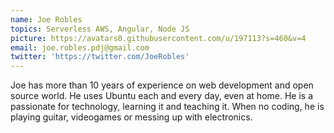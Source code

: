 ```yaml
---
name: Joe Robles
topics: Serverless AWS, Angular, Node JS
picture: https://avatars0.githubusercontent.com/u/197113?s=460&v=4
email: joe.robles.pdj@gmail.com
twitter: 'https://twitter.com/JoeRobles'
---
```


Joe has more than 10 years of experience on web development and open source world. He uses Ubuntu each and every day, even at home. He is a passionate for technology, learning it and teaching it. When no coding, he is playing guitar, videogames or messing up with electronics.
